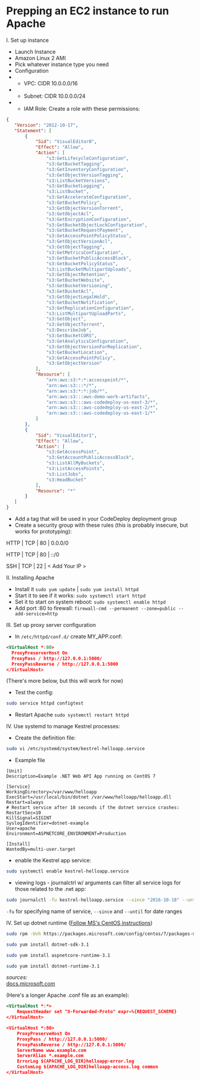 # Prepping an EC2 instance to run Apache

I. Set up instance

 - Launch Instance
 - Amazon Linux 2 AMI
 - Pick whatever instance type you need
 - Configuration
 - - VPC: CIDR 10.0.0.0/16
 - - Subnet: CIDR 10.0.0.0/24
 - - IAM Role: Create a role with these permissions:
 ```json
 {
    "Version": "2012-10-17",
    "Statement": [
        {
            "Sid": "VisualEditor0",
            "Effect": "Allow",
            "Action": [
                "s3:GetLifecycleConfiguration",
                "s3:GetBucketTagging",
                "s3:GetInventoryConfiguration",
                "s3:GetObjectVersionTagging",
                "s3:ListBucketVersions",
                "s3:GetBucketLogging",
                "s3:ListBucket",
                "s3:GetAccelerateConfiguration",
                "s3:GetBucketPolicy",
                "s3:GetObjectVersionTorrent",
                "s3:GetObjectAcl",
                "s3:GetEncryptionConfiguration",
                "s3:GetBucketObjectLockConfiguration",
                "s3:GetBucketRequestPayment",
                "s3:GetAccessPointPolicyStatus",
                "s3:GetObjectVersionAcl",
                "s3:GetObjectTagging",
                "s3:GetMetricsConfiguration",
                "s3:GetBucketPublicAccessBlock",
                "s3:GetBucketPolicyStatus",
                "s3:ListBucketMultipartUploads",
                "s3:GetObjectRetention",
                "s3:GetBucketWebsite",
                "s3:GetBucketVersioning",
                "s3:GetBucketAcl",
                "s3:GetObjectLegalHold",
                "s3:GetBucketNotification",
                "s3:GetReplicationConfiguration",
                "s3:ListMultipartUploadParts",
                "s3:GetObject",
                "s3:GetObjectTorrent",
                "s3:DescribeJob",
                "s3:GetBucketCORS",
                "s3:GetAnalyticsConfiguration",
                "s3:GetObjectVersionForReplication",
                "s3:GetBucketLocation",
                "s3:GetAccessPointPolicy",
                "s3:GetObjectVersion"
            ],
            "Resource": [
                "arn:aws:s3:*:*:accesspoint/*",
                "arn:aws:s3:::*/*",
                "arn:aws:s3:*:*:job/*",
                "arn:aws:s3:::aws-demo-work-artifacts",
                "arn:aws:s3:::aws-codedeploy-us-east-3/*",
                "arn:aws:s3:::aws-codedeploy-us-east-2/*",
                "arn:aws:s3:::aws-codedeploy-us-east-1/*"
            ]
        },
        {
            "Sid": "VisualEditor1",
            "Effect": "Allow",
            "Action": [
                "s3:GetAccessPoint",
                "s3:GetAccountPublicAccessBlock",
                "s3:ListAllMyBuckets",
                "s3:ListAccessPoints",
                "s3:ListJobs",
                "s3:HeadBucket"
            ],
            "Resource": "*"
        }
    ]
}
 ```
 - Add a tag that will be used in your CodeDeploy deployment group
 - Create a security group with these rules (this is probably insecure, but works for prototyping):

 HTTP | TCP | 80 | 0.0.0/0

 HTTP | TCP | 80 | ::/0

 SSH | TCP | 22 | < Add Your IP >

 II. Installing Apache
  - Install it `sudo yum update` | `sudo yum install httpd`
   - Start it to see if it works: `sudo systemctl start httpd`
   - Set it to start on system reboot: `sudo systemctl enable httpd`
   - Add port :80 to firewall: `firewall-cmd --permanent --zone=public --add-service=http`

III. Set up proxy server configuration
- In `/etc/httpd/conf.d/` create MY_APP.conf:
```xml
<VirtualHost *:80>
  ProxyPreserverHost On
  ProxyPass / http://127.0.0.1:5000/
  ProxyPassReverse / http://127.0.0.1:5000
</VirtualHost>
```
(There's more below, but this will work for now)

 - Test the config:
 ```bash
 sudo service httpd configtest
 ```
 - Restart Apache `sudo systemctl restart httpd`

 IV. Use systemd to manage Kestrel processes:<br>
 - Create the definition file:
 ```bash
sudo vi /etc/systemd/system/kestrel-helloapp.service
 ```
 - Example file
 ```
[Unit]
Description=Example .NET Web API App running on CentOS 7

[Service]
WorkingDirectory=/var/www/helloapp
ExecStart=/usr/local/bin/dotnet /var/www/helloapp/helloapp.dll
Restart=always
# Restart service after 10 seconds if the dotnet service crashes:
RestartSec=10
KillSignal=SIGINT
SyslogIdentifier=dotnet-example
User=apache
Environment=ASPNETCORE_ENVIRONMENT=Production 

[Install]
WantedBy=multi-user.target
 ```
- enable the Kestrel app service:
```bash
sudo systemctl enable kestrel-helloapp.service
```

- viewing logs - journalctrl w/ arguments can filter all service logs for those related to the .net app:
```bash
sudo journalctl -fu kestrel-helloapp.service --since "2016-10-18" --until "2016-10-18 04:00"
```
`-fu` for specifying name of service, `--since` and `--until` for date ranges

IV. Set up dotnet runtime ([Follow MS's CentOS instructions](https://docs.microsoft.com/en-us/dotnet/core/install/linux-package-manager-centos7))
```bash
sudo rpm -Uvh https://packages.microsoft.com/config/centos/7/packages-microsoft-prod.rpm

sudo yum install dotnet-sdk-3.1

sudo yum install aspnetcore-runtime-3.1

sudo yum install dotnet-runtime-3.1
```

_sources:_<br>
[docs.microsoft.com](https://docs.microsoft.com/en-us/aspnet/core/host-and-deploy/linux-apache?view=aspnetcore-3.1)




(Here's a longer Apache .conf file as an example):
```xml
<VirtualHost *:*>
    RequestHeader set "X-Forwarded-Proto" expr=%{REQUEST_SCHEME}
</VirtualHost>

<VirtualHost *:80>
    ProxyPreserveHost On
    ProxyPass / http://127.0.0.1:5000/
    ProxyPassReverse / http://127.0.0.1:5000/
    ServerName www.example.com
    ServerAlias *.example.com
    ErrorLog ${APACHE_LOG_DIR}helloapp-error.log
    CustomLog ${APACHE_LOG_DIR}helloapp-access.log common
</VirtualHost>
```



